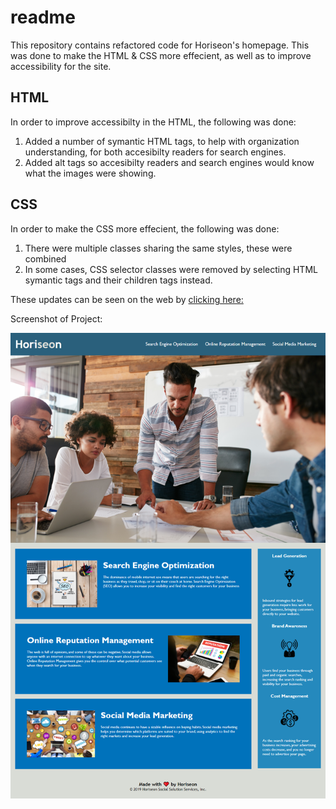 # readme

This repository contains refactored code for Horiseon's homepage. This was done to make the HTML & CSS more effecient, as well as to improve accessibility for the site.

## HTML
In order to improve accessibilty in the HTML, the following was done:    
1. Added a number of symantic HTML tags, to help with organization understanding, for both accesibilty readers for search engines. 
2. Added alt tags so accesibilty readers and search engines would know what the images were showing. 

## CSS
In order to make the CSS more effecient, the following was done:
1. There were multiple classes sharing the same styles, these were combined
2. In some cases, CSS selector classes were removed by selecting HTML symantic tags and their children tags instead.

These updates can be seen on the web by [clicking here:](https://samvauclain.github.io/mod-1-challenge/)

Screenshot of Project:

<img src="./assets/images/horiseon-accessibilty.png"/>

